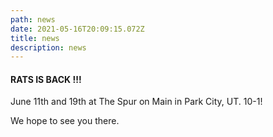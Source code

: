 ```yaml
---
path: news
date: 2021-05-16T20:09:15.072Z
title: news
description: news
---
```

<h4>RATS IS BACK !!!</h4>

June 11th and 19th at The Spur on Main in Park City, UT.   10-1!

We hope to see you there.